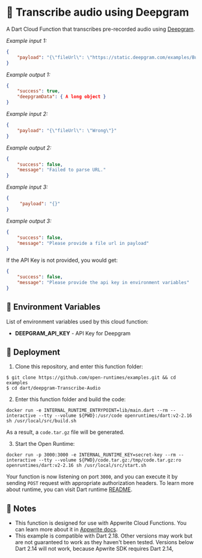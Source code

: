 # 📝 Transcribe audio using Deepgram

A Dart Cloud Function that transcribes pre-recorded audio using [Deepgram](https://developers.deepgram.com/).

_Example input 1:_

```json
{
    "payload": "{\"fileUrl\": \"https://static.deepgram.com/examples/Bueller-Life-moves-pretty-fast.wav\"}"
}
```

_Example output 1:_

```json
{
    "success": true,
    "deepgramData": { A long object }
}
```

_Example input 2:_
```json
{
    "payload": "{\"fileUrl\": \"Wrong\"}"
}
```

_Example output 2:_
```json
{
    "success": false,
    "message": "Failed to parse URL."
}
```

_Example input 3:_

```json
{
     "payload": "{}"
}
```

_Example output 3:_

```json
{
    "success": false,
    "message": "Please provide a file url in payload"
}
```

If the API Key is not provided, you would get:

```json
{
    "success": false,
    "message": "Please provide the api key in environment variables"
}
```

## 📝 Environment Variables

List of environment variables used by this cloud function:

* **DEEPGRAM_API_KEY** - API Key for Deepgram

## 🚀 Deployment

1. Clone this repository, and enter this function folder:

```
$ git clone https://github.com/open-runtimes/examples.git && cd examples
$ cd dart/deepgram-Transcribe-Audio
```

2. Enter this function folder and build the code:
```
docker run -e INTERNAL_RUNTIME_ENTRYPOINT=lib/main.dart --rm --interactive --tty --volume ${PWD}:/usr/code openruntimes/dart:v2-2.16 sh /usr/local/src/build.sh
```
As a result, a `code.tar.gz` file will be generated.

3. Start the Open Runtime:
```
docker run -p 3000:3000 -e INTERNAL_RUNTIME_KEY=secret-key --rm --interactive --tty --volume ${PWD}/code.tar.gz:/tmp/code.tar.gz:ro openruntimes/dart:v2-2.16 sh /usr/local/src/start.sh
```

Your function is now listening on port `3000`, and you can execute it by sending `POST` request with appropriate authorization headers. To learn more about runtime, you can visit Dart runtime [README](https://github.com/open-runtimes/open-runtimes/tree/main/runtimes/dart-2.16).

## 📝 Notes
 - This function is designed for use with Appwrite Cloud Functions. You can learn more about it in [Appwrite docs](https://appwrite.io/docs/functions).
 - This example is compatible with Dart 2.18. Other versions may work but are not guaranteed to work as they haven't been tested. Versions below Dart 2.14 will not work, because Apwrite SDK requires Dart 2.14,
